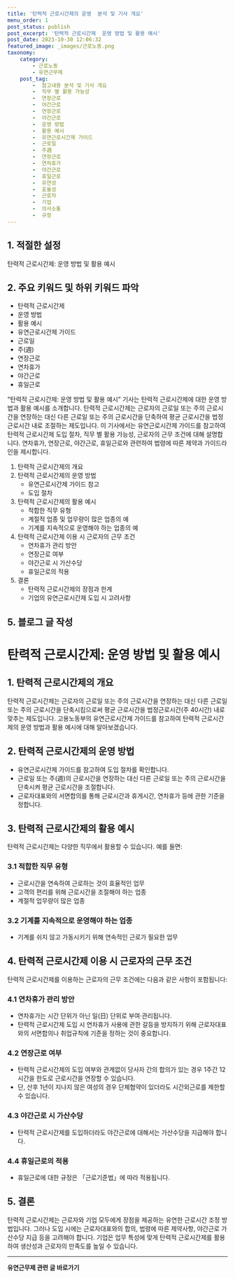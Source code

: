 ```yaml
---
title: '탄력적 근로시간제의 운영  분석 및 기사 개요'
menu_order: 1
post_status: publish
post_excerpt: '탄력적 근로시간제  운영 방법 및 활용 예시'
post_date: 2023-10-30 12:06:32
featured_image: _images/근로노동.png
taxonomy:
    category:
        - 근로노동
        - 유연근무제
    post_tag:
        -  참고내용 분석 및 기사 개요
        -  직무 별 활용 가능성
        -  연장근로
        -  야간근로
        -  연장근로
        -  야간근로
        -  운영 방법
        -  활용 예시
        -  유연근로시간제 가이드
        -  근로일
        -  주週
        -  연장근로
        -  연차휴가
        -  야간근로
        -  휴일근로
        -  유연성
        -  효율성
        -  근로자
        -  기업
        -  의사소통
        -  규정
---
```



## 1. 적절한  설정

탄력적 근로시간제: 운영 방법 및 활용 예시

## 2. 주요 키워드 및 하위 키워드 파악

- 탄력적 근로시간제
- 운영 방법
- 활용 예시
- 유연근로시간제 가이드
- 근로일
- 주(週)
- 연장근로
- 연차휴가
- 야간근로
- 휴일근로


"탄력적 근로시간제: 운영 방법 및 활용 예시" 기사는 탄력적 근로시간제에 대한 운영 방법과 활용 예시를 소개합니다. 탄력적 근로시간제는 근로자의 근로일 또는 주의 근로시간을 연장하는 대신 다른 근로일 또는 주의 근로시간을 단축하여 평균 근로시간을 법정근로시간 내로 조절하는 제도입니다. 이 기사에서는 유연근로시간제 가이드를 참고하여 탄력적 근로시간제 도입 절차, 직무 별 활용 가능성, 근로자의 근무 조건에 대해 설명합니다. 연차휴가, 연장근로, 야간근로, 휴일근로와 관련하여 법령에 따른 제약과 가이드라인을 제시합니다.


1. 탄력적 근로시간제의 개요
2. 탄력적 근로시간제의 운영 방법
   - 유연근로시간제 가이드 참고
   - 도입 절차
3. 탄력적 근로시간제의 활용 예시
   - 적합한 직무 유형
   - 계절적 업종 및 업무량이 많은 업종의 예
   - 기계를 지속적으로 운영해야 하는 업종의 예
4. 탄력적 근로시간제 이용 시 근로자의 근무 조건
   - 연차휴가 관리 방안
   - 연장근로 여부
   - 야간근로 시 가산수당
   - 휴일근로의 적용
5. 결론
   - 탄력적 근로시간제의 장점과 한계
   - 기업의 유연근로시간제 도입 시 고려사항

## 5. 블로그 글 작성

# 탄력적 근로시간제: 운영 방법 및 활용 예시


## 1. 탄력적 근로시간제의 개요

탄력적 근로시간제는 근로자의 근로일 또는 주의 근로시간을 연장하는 대신 다른 근로일 또는 주의 근로시간을 단축시킴으로써 평균 근로시간을 법정근로시간(주 40시간) 내로 맞추는 제도입니다. 고용노동부의 유연근로시간제 가이드를 참고하여 탄력적 근로시간제의 운영 방법과 활용 예시에 대해 알아보겠습니다.

## 2. 탄력적 근로시간제의 운영 방법

- 유연근로시간제 가이드를 참고하여 도입 절차를 확인합니다.
- 근로일 또는 주(週)의 근로시간을 연장하는 대신 다른 근로일 또는 주의 근로시간을 단축시켜 평균 근로시간을 조절합니다.
- 근로자대표와의 서면합의를 통해 근로시간과 휴게시간, 연차휴가 등에 관한 기준을 정합니다.

## 3. 탄력적 근로시간제의 활용 예시

탄력적 근로시간제는 다양한 직무에서 활용할 수 있습니다. 예를 들면:

### 3.1 적합한 직무 유형

- 근로시간을 연속하여 근로하는 것이 효율적인 업무
- 고객의 편리를 위해 근로시간을 조절해야 하는 업종
- 계절적 업무량이 많은 업종

### 3.2 기계를 지속적으로 운영해야 하는 업종

- 기계를 쉬지 않고 가동시키기 위해 연속적인 근로가 필요한 업무

## 4. 탄력적 근로시간제 이용 시 근로자의 근무 조건

탄력적 근로시간제를 이용하는 근로자의 근무 조건에는 다음과 같은 사항이 포함됩니다:

### 4.1 연차휴가 관리 방안

- 연차휴가는 시간 단위가 아닌 일(日) 단위로 부여·관리됩니다.
- 탄력적 근로시간제 도입 시 연차휴가 사용에 관한 갈등을 방지하기 위해 근로자대표와의 서면합의나 취업규칙에 기준을 정하는 것이 중요합니다.

### 4.2 연장근로 여부

- 탄력적 근로시간제의 도입 여부와 관계없이 당사자 간의 합의가 있는 경우 1주간 12시간을 한도로 근로시간을 연장할 수 있습니다.
- 단, 산후 1년이 지나지 않은 여성의 경우 단체협약이 있더라도 시간외근로를 제한할 수 있습니다.

### 4.3 야간근로 시 가산수당

- 탄력적 근로시간제를 도입하더라도 야간근로에 대해서는 가산수당을 지급해야 합니다.

### 4.4 휴일근로의 적용

- 휴일근로에 대한 규정은 「근로기준법」에 따라 적용됩니다.

## 5. 결론

탄력적 근로시간제는 근로자와 기업 모두에게 장점을 제공하는 유연한 근로시간 조정 방법입니다. 그러나 도입 시에는 근로자대표와의 합의, 법령에 따른 제약사항, 야간근로 가산수당 지급 등을 고려해야 합니다. 기업은 업무 특성에 맞게 탄력적 근로시간제를 활용하여 생산성과 근로자의 만족도를 높일 수 있습니다.

<!-- wp:separator -->
<hr class="wp-block-separator has-alpha-channel-opacity"/>
<!-- /wp:separator -->

<!-- wp:group {"backgroundColor":"base","layout":{"type":"constrained"}} -->
<div class="wp-block-group has-base-background-color has-background"><!-- wp:paragraph {"align":"center","fontSize":"medium"} -->
<p class="has-text-align-center has-large-font-size"><strong>유연근무제 관련 글 바로가기</strong></p>
<!-- /wp:paragraph -->


<!-- wp:latest-posts
{"categories":[{"id":11200,"count":19,"description":"","link":"https://uknowlaw.com/category/%ec%9c%a0%ec%97%b0%ea%b7%bc%eb%ac%b4%ec%a0%9c/","name":"유연근무제","slug":"유연근무제","taxonomy":"category","parent":0,"meta":[],"_links":{"self":[{"href":"https://uknowlaw.com/wp-json/wp/v2/categories/11200"}],"collection":[{"href":"https://uknowlaw.com/wp-json/wp/v2/categories"}],"about":[{"href":"https://uknowlaw.com/wp-json/wp/v2/taxonomies/category"}],"wp:post_type":[{"href":"https://uknowlaw.com/wp-json/wp/v2/posts?categories=11200"}],"curies":[{"name":"wp","href":"https://api.w.org/{rel}","templated":true}]}}],"postsToShow":100,"excerptLength":28,"postLayout":"grid","columns":2,"featuredImageAlign":"left","featuredImageSizeSlug":"large","fontSize":18px} /--></div>
<!-- /wp:group -->